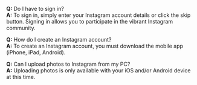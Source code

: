 
**Q:** Do I have to sign in?  
**A:** To sign in, simply enter your Instagram account details or click the skip button. Signing in allows you to participate in the vibrant Instagram community.

**Q:** How do I create an Instagram account?  
**A:** To create an Instagram account, you must download the mobile app (iPhone, iPad, Android).

**Q:** Can I upload photos to Instagram from my PC?  
**A:** Uploading photos is only available with your iOS and/or Android device at this time. 